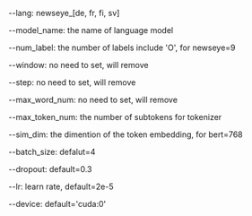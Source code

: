 --lang: newseye_[de, fr, fi, sv]

--model_name: the name of language model

--num_label: the number of labels include 'O', for newseye=9

--window: no need to set, will remove

--step:  no need to set, will remove

--max_word_num: no need to set, will remove

--max_token_num: the number of subtokens for tokenizer

--sim_dim: the dimention of the token embedding, for bert=768

--batch_size: defalut=4

--dropout: default=0.3

--lr: learn rate, default=2e-5

--device: default='cuda:0'